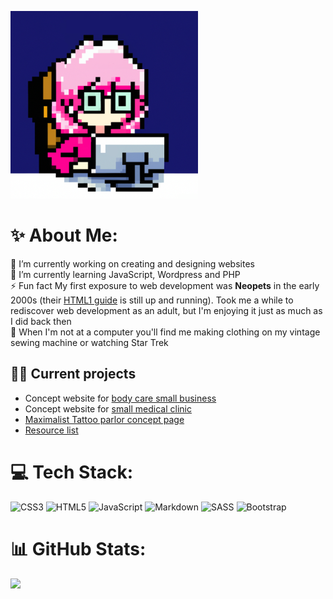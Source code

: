 ![pixel art image of a woman wearing glasses sitting infront of a computer](Profile_avatar.png)
# ✨ About Me:
🔭 I’m currently working on creating and designing websites<br>🌱 I’m currently learning JavaScript, Wordpress and PHP<br>⚡ Fun fact My first exposure to web development was **Neopets** in the early 2000s (their [HTML1 guide](https://www.neopets.com/help/html1.phtml) is still up and running). Took me a while to rediscover web development as an adult, but I'm enjoying it just as much as I did back then<br>🖖 When I'm not at a computer you'll find me making clothing on my vintage sewing machine or watching Star Trek

## 👩‍💻 Current projects
* Concept website for [body care small business ](https://github.com/OliviaGi/Website_Herbal-House)
* Concept website for [small medical clinic](https://github.com/OliviaGi/Medical_Clinic_page)
* [Maximalist Tattoo parlor concept page](https://github.com/OliviaGi/Maximalist_Tattoo_Site)
* [Resource list](https://github.com/OliviaGi/Resources)

# 💻 Tech Stack:
![CSS3](https://img.shields.io/badge/css3-%231572B6.svg?style=for-the-badge&logo=css3&logoColor=white) ![HTML5](https://img.shields.io/badge/html5-%23E34F26.svg?style=for-the-badge&logo=html5&logoColor=white) ![JavaScript](https://img.shields.io/badge/javascript-%23323330.svg?style=for-the-badge&logo=javascript&logoColor=%23F7DF1E) ![Markdown](https://img.shields.io/badge/markdown-%23000000.svg?style=for-the-badge&logo=markdown&logoColor=white) ![SASS](https://img.shields.io/badge/SASS-hotpink.svg?style=for-the-badge&logo=SASS&logoColor=white) ![Bootstrap](https://img.shields.io/badge/bootstrap-%23563D7C.svg?style=for-the-badge&logo=bootstrap&logoColor=white)
# 📊 GitHub Stats:
![](https://github-readme-stats.vercel.app/api/top-langs/?username=OliviaGi&theme=dark&hide_border=false&include_all_commits=false&count_private=false&layout=compact)
